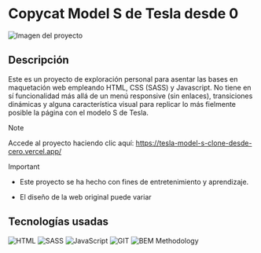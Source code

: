 # Copycat Model S de Tesla desde 0

![Imagen del proyecto](https://github.com/Bemart93/Tesla-ModelS-clone-desde-cero/assets/119456603/797f48dd-15fc-4bc4-a24f-366eefe6e9ad)

## Descripción 

Este es un proyecto de exploración personal para asentar las bases en maquetación web empleando HTML, CSS (SASS) y Javascript. No tiene en sí funcionalidad más allá de un menú responsive (sin enlaces), transiciones dinámicas y alguna característica visual para replicar lo más fielmente posible la página con el modelo S de Tesla.

> [!NOTE]
> Accede al proyecto haciendo clic aquí: https://tesla-model-s-clone-desde-cero.vercel.app/

> [!IMPORTANT]
> - Este proyecto se ha hecho con fines de entretenimiento y aprendizaje.
> 
> - El diseño de la web original puede variar

## Tecnologías usadas

![HTML](https://img.shields.io/static/v1?label=&message=Html&color=orange&logo=html5&logoColor=white&style=for-the-badge)
![SASS](https://img.shields.io/static/v1?label=&message=SASS&color=CC6699&logo=sass&logoColor=white&style=for-the-badge)
![JavaScript](https://img.shields.io/static/v1?label=&message=JavaScript&color=e8d44d&logo=javascript&logoColor=white&style=for-the-badge)
![GIT](https://img.shields.io/static/v1?label=&message=GIT&color=e84e31&logo=git&logoColor=white&style=for-the-badge)
![BEM Methodology](https://img.shields.io/static/v1?label=&message=bemcss&color=lightblue&logo=bem&logoColor=white&style=for-the-badge)
